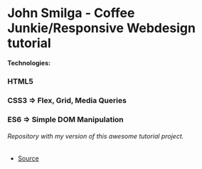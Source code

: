 # John Smilga - Coffee Junkie/Responsive Webdesign tutorial


**Technologies:**
### HTML5
### CSS3 => Flex, Grid, Media Queries
### ES6 => Simple DOM Manipulation

###### Repository with my version of this awesome tutorial project.
* [Source](https://www.youtube.com/watch?v=-rnLesLSNIM)


